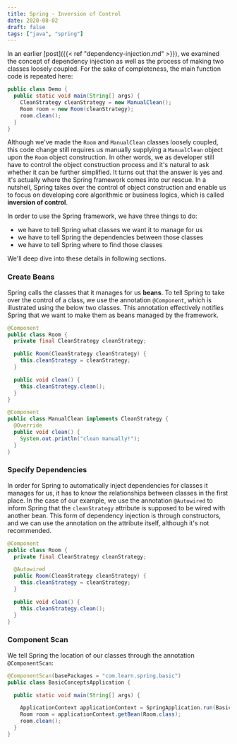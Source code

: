 ```yaml
---
title: Spring - Inversion of Control
date: 2020-08-02
draft: false
tags: ["java", "spring"]
---
```


In an earlier [post]({{< ref "dependency-injection.md" >}}), we examined the concept of dependency injection as well as the process of making two classes loosely coupled.
For the sake of completeness, the main function code is repeated here:

```java
public class Demo {
  public static void main(String[] args) {
    CleanStrategy cleanStrategy = new ManualClean();
    Room room = new Room(cleanStrategy);
    room.clean();
  }
}
```

Although we've made the `Room` and `ManualClean` classes loosely coupled, this code change still requires us manually supplying a `ManualClean` object upon the `Room` object construction.
In other words, we as developer still have to control the object construction process and it's natural to ask whether it can be further simplified.
It turns out that the answer is yes and it's actually where the Spring framework comes into our rescue.
In a nutshell, Spring takes over the control of object construction and enable us to focus on developing core algorithmic or business logics, which is called **inversion of control**.

In order to use the Spring framework, we have three things to do:

+ we have to tell Spring what classes we want it to manage for us
+ we have to tell Spring the dependencies between those classes
+ we have to tell Spring where to find those classes

We'll deep dive into these details in following sections.

### Create Beans

Spring calls the classes that it manages for us **beans**.
To tell Spring to take over the control of a class, we use the annotation `@Component`, which is illustrated using the below two classes.
This annotation effectively notifies Spring that we want to make them as beans managed by the framework.

```java
@Component
public class Room {
  private final CleanStrategy cleanStrategy;

  public Room(CleanStrategy cleanStrategy) {
    this.cleanStrategy = cleanStrategy;
  }

  public void clean() {
    this.cleanStrategy.clean();
  }
}
```

```java
@Component
public class ManualClean implements CleanStrategy {
  @Override
  public void clean() {
    System.out.println("clean manually!");
  }
}
```

### Specify Dependencies

In order for Spring to automatically inject dependencies for classes it manages for us, it has to know the relationships between classes in the first place.
In the case of our example, we use the annotation `@Autowired` to inform Spring that the `cleanStrategy` attribute is supposed to be wired with another bean.
This form of dependency injection is through constructors, and we can use the annotation on the attribute itself, although it's not recommended.

```java
@Component
public class Room {
  private final CleanStrategy cleanStrategy;

  @Autowired
  public Room(CleanStrategy cleanStrategy) {
    this.cleanStrategy = cleanStrategy;
  }

  public void clean() {
    this.cleanStrategy.clean();
  }
}
```

### Component Scan

We tell Spring the location of our classes through the annotation `@ComponentScan`:

```java
@ComponentScan(basePackages = "com.learn.spring.basic")
public class BasicConceptsApplication {

  public static void main(String[] args) {

    ApplicationContext applicationContext = SpringApplication.run(BasicConceptsApplication.class, args);
    Room room = applicationContext.getBean(Room.class);
    room.clean();
  }
}
```
